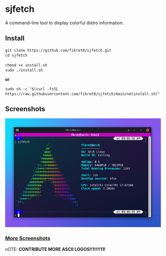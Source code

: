 # sjfetch
A command-line tool to display colorful distro information.

## Install
```
git clone https://github.com/fikret0/sjfetch.git
cd sjfetch

chmod +x install.sh
sudo ./install.sh
```

**or**

```
sudo sh -c "$(curl -fsSL https://raw.githubusercontent.com/fikret0/sjfetch/main/netinstall.sh)"
```

## Screenshots

![](assets/screenshots/ss1.png)
### [More Screenshots](assets/screenshots)

nOTE: **CONTRIBUTE MORE ASCII LOGOS!!1!!!!11!**
